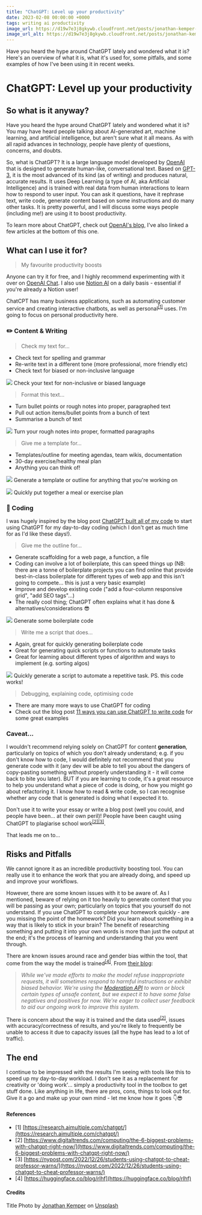 ```yaml
---
title: "ChatGPT: Level up your productivity"
date: 2023-02-08 00:00:00 +0000
tags: writing ai productivity
image_url: https://d19w7e3j8gkywb.cloudfront.net/posts/jonathan-kemper-MMUzS5Qzuus-unsplash.jpg
image_url_alt: https://d19w7e3j8gkywb.cloudfront.net/posts/jonathan-kemper-MMUzS5Qzuus-unsplash.webp
--- 
```


Have you heard the hype around ChatGPT lately and wondered what it is? Here's an overview of what it is, what it's used 
for, some pitfalls, and some examples of how I've been using it in recent weeks.

# ChatGPT: Level up your productivity

## So what is it anyway?

Have you heard the hype around ChatGPT lately and wondered what it is? You may have heard people talking about 
AI-generated art, machine learning, and artificial intelligence, but aren't sure what it all means. As with all 
rapid advances in technology, people have plenty of questions, concerns, and doubts.

So, what is ChatGPT? It is a large language model developed by [OpenAI](https://openai.com/) that is designed to 
generate human-like, conversational text. Based on [GPT-3](https://openai.com/blog/gpt-3-apps/), it is the most 
advanced of its kind (as of writing) and produces natural, accurate results. It uses Deep Learning (a type of AI, aka 
Artificial Intelligence) and is trained with real data from human interactions to learn how to respond to user input. 
You can ask it questions, have it rephrase text, write code, generate content based on some instructions and do many 
other tasks. It is pretty powerful, and I will discuss some ways people (including me!) are using it to boost productivity.

To learn more about ChatGPT, check out [OpenAI's blog](https://openai.com/blog/chatgpt/), I've also linked a few 
articles at the bottom of this one.

## What can I use it for?

> My favourite productivity boosts

Anyone can try it for free, and I highly recommend experimenting with it over on [OpenAI Chat](https://chat.openai.com/). I also 
use [Notion AI](https://www.notion.so/product/ai) on a daily basis - essential if you're already a Notion user!

ChatCPT has many business applications, such as automating customer service and creating interactive chatbots, as well 
as personal<sup>[[1]](#references)</sup> uses. I'm going to focus on personal productivity here.

### ✏️ Content & Writing

> Check my text for...

- Check text for spelling and grammar
- Re-write text in a different tone (more professional, more friendly etc)
- Check text for biased or non-inclusive language

<img
    class="post-image"
    src="https://d19w7e3j8gkywb.cloudfront.net/posts/chat_gpt_screen_inclusive_lang.png"
/>
<span class="post-caption">Check your text for non-inclusive or biased language</span>

> Format this text...

- Turn bullet points or rough notes into proper, paragraphed text
- Pull out action items/bullet points from a bunch of text
- Summarise a bunch of text

<img
    class="post-image"
    src="https://d19w7e3j8gkywb.cloudfront.net/posts/chat_gpt_screen_rough_notes.png"
/>
<span class="post-caption">Turn your rough notes into proper, formatted paragraphs</span>

> Give me a template for...

- Templates/outline for meeting agendas, team wikis, documentation
- 30-day exercise/healthy meal plan
- Anything you can think of!

<img
    class="post-image"
    src="https://d19w7e3j8gkywb.cloudfront.net/posts/chat_gpt_template.png"
/>
<span class="post-caption">Generate a template or outline for anything that you're working on</span>

<img
    class="post-image"
    src="https://d19w7e3j8gkywb.cloudfront.net/posts/chat_gpt_meal_plan.png"
/>
<span class="post-caption">Quickly put together a meal or exercise plan</span>

### 🤖 Coding

I was hugely inspired by the blog post [ChatGPT built all of my code](https://typefully.com/svpino/chatgpt-built-all-of-my-code-JdCigea) 
to start using ChatGPT for my day-to-day coding (which I don't get as much time for as I'd like these days!).

> Give me the outline for...

- Generate scaffolding for a web page, a function, a file
- Coding can involve a lot of boilerplate, this can speed things up (NB: there are a tonne of boilerplate projects you 
can find online that provide best-in-class boilerplate for different types of web app and this isn't going to compete... 
this is just a very basic example)
- Improve and develop existing code ("add a four-column responsive grid", "add SEO tags"...)
- The really cool thing; ChatGPT often explains what it has done & alternatives/considerations 😎

<img
    class="post-image"
    src="https://d19w7e3j8gkywb.cloudfront.net/posts/chat_gpt_screen_htm5_outline.png"
/>
<span class="post-caption">Generate some boilerplate code</span>

> Write me a script that does...

- Again, great for quickly generating boilerplate code
- Great for generating quick scripts or functions to automate tasks
- Great for learning about different types of algorithm and ways to implement (e.g. sorting algos)

<img
  class="post-image"
  src="https://d19w7e3j8gkywb.cloudfront.net/posts/chat_gpt_screen_bash.png"
/>
<span class="post-caption">Quickly generate a script to automate a repetitive task. PS. this code works!</span>

> Debugging, explaining code, optimising code

- There are many more ways to use ChatGPT for coding
- Check out the blog post [11 ways you can use ChatGPT to write code](https://typefully.com/svpino/11-ways-you-can-use-chatgpt-to-write-code-YnkOEF4) 
for some great examples

### Caveat...

I wouldn't recommend relying solely on ChatGPT for content **generation**, particularly on topics of which you don't 
already understand; e.g. if you don't know how to code, I would definitely not recommend that you generate code with it 
(any dev will be able to tell you about the dangers of copy-pasting something without properly understanding it - it 
will come back to bite you later). BUT if you are learning to code, it's a great resource to help you understand what a 
piece of code is doing, or how you might go about refactoring it. I know how to read & write code, so I can recognise 
whether any code that is generated is doing what I expected it to.

Don't use it to write your essay or write a blog post (well you could, and people have been... at their own peril)! 
People have been caught using ChatGPT to plagiarise school work<sup>[[2][3]](#references)</sup>.

That leads me on to...

## Risks and Pitfalls

We cannot ignore it as an incredible productivity boosting tool. You can really use it to enhance the work that you are 
already doing, and speed up and improve your workflows.

However, there are some known issues with it to be aware of. As I mentioned, beware of relying on it too heavily to 
generate content that you will be passing as your own; particularly on topics that you yourself do not understand. If 
you use ChatGPT to complete your homework quickly - are you missing the point of the homework? Did you learn about 
something in a way that is likely to stick in your brain? The benefit of researching something and putting it into your 
own words is more than just the output at the end; it's the process of learning and understanding that you went through.

There are known issues around race and gender bias within the tool, that come from the way the model is 
trained<sup>[[4]](#references)</sup>. 
From [their blog](https://openai.com/blog/chatgpt/):

> *While we've made efforts to make the model refuse inappropriate requests, it will sometimes respond to harmful 
> instructions or exhibit biased behavior. We're using the 
> [Moderation API](https://openai.com/blog/new-and-improved-content-moderation-tooling/) to warn or block certain types 
> of unsafe content, but we expect it to have some false negatives and positives for now. We're eager to collect user 
> feedback to aid our ongoing work to improve this system.*

There is concern about the way it is trained and the data used<sup>[[2]](#references)</sup>, issues with 
accuracy/correctness of results, and you're likely to frequently be unable to access it due to capacity issues (all the 
hype has lead to a lot of traffic).

## The end
I continue to be impressed with the results I'm seeing with tools like this to speed up my day-to-day workload. I 
don't see it as a replacement for creativity or 'doing work'... simply a productivity tool in the toolbox to get stuff done.
Like anything in life, there are pros, cons, things to look out for. Give it a go and make up your own mind - let me 
know how it goes 👇😎

#### References
- [1] [https://research.aimultiple.com/chatgpt/](https://research.aimultiple.com/chatgpt/)
- [2] [https://www.digitaltrends.com/computing/the-6-biggest-problems-with-chatgpt-right-now/](https://www.digitaltrends.com/computing/the-6-biggest-problems-with-chatgpt-right-now/)
- [3] [https://nypost.com/2022/12/26/students-using-chatgpt-to-cheat-professor-warns/](https://nypost.com/2022/12/26/students-using-chatgpt-to-cheat-professor-warns/)
- [4] [https://huggingface.co/blog/rlhf](https://huggingface.co/blog/rlhf)

#### Credits
Title Photo by <a href="https://unsplash.com/es/@jupp?utm_source=unsplash&utm_medium=referral&utm_content=creditCopyText">Jonathan Kemper</a> 
on <a href="https://unsplash.com/s/photos/chatgpt?utm_source=unsplash&utm_medium=referral&utm_content=creditCopyText">Unsplash</a>